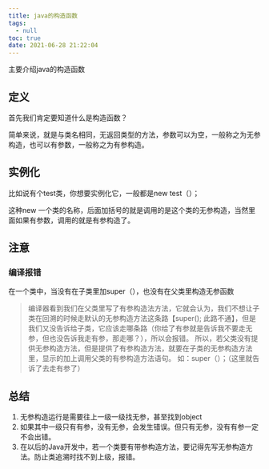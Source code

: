 ```yaml
---
title: java的构造函数
tags:
  - null
toc: true
date: 2021-06-28 21:22:04
---
```


主要介绍java的构造函数

<!-- more -->

## 定义

首先我们肯定要知道什么是构造函数？

简单来说，就是与类名相同，无返回类型的方法，参数可以为空，一般称之为无参构造，也可以有参数，一般称之为有参构造。

## 实例化

比如说有个test类，你想要实例化它，一般都是new test（）；

这种new 一个类的名称，后面加括号的就是调用的是这个类的无参构造，当然里面如果有参数，调用的就是有参构造了。

## 注意

### 编译报错

在一个类中，当没有在子类里加super（），也没有在父类里构造无参函数

> 编译器看到我们在父类里写了有参构造法方法，它就会认为，我们不想让子类在回溯的时候走默认的无参构造方法这条路【super(); 此路不通】，但是我们又没告诉给子类，它应该走哪条路（你给了有参就是告诉我不要走无参，但也没告诉我走有参，那走哪？），所以会报错。 所以，若父类没有提供无参构造方法，但是提供了有参构造方法，就要在子类的无参构造方法里，显示的加上调用父类的有参构造方法语句。 如：super（）；（这里就告诉了去走有参了）

## 总结

1. 无参构造运行是需要往上一级一级找无参，甚至找到object
2. 如果其中一级只有有参，没有无参，会发生错误。但只有无参，没有有参一定不会出错。
3. 在以后的Java开发中，若一个类要有带参构造方法，要记得先写无参构造方法。防止类追溯时找不到上级，报错。

